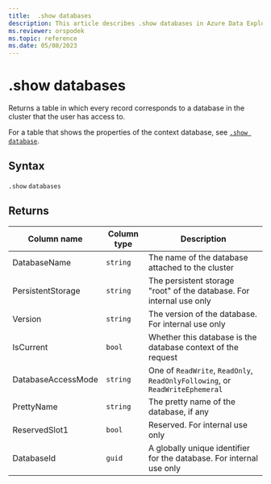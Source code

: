 ```yaml
---
title:  .show databases
description: This article describes .show databases in Azure Data Explorer.
ms.reviewer: orspodek
ms.topic: reference
ms.date: 05/08/2023
---
```

# .show databases

Returns a table in which every record corresponds to a database in the cluster that the user has access to.

For a table that shows the properties of the context database, see [`.show database`](show-database.md).

## Syntax

`.show` `databases`

## Returns

|Column name       |Column type|Description                                                                  |
|------------------|-----------|-----------------------------------------------------------------------------|
|DatabaseName      |`string`   |The name of the database attached to the cluster                    |
|PersistentStorage |`string`   |The persistent storage "root" of the database. For internal use only          |
|Version           |`string`   |The version of the database. For internal use only                       |
|IsCurrent         |`bool`     |Whether this database is the database context of the request                    |
|DatabaseAccessMode|`string`   |One of `ReadWrite`, `ReadOnly`, `ReadOnlyFollowing`, or `ReadWriteEphemeral`    |
|PrettyName        |`string`   |The pretty name of the database, if any                        |
|ReservedSlot1     |`bool`     |Reserved. For internal use only              |
|DatabaseId        |`guid`     |A globally unique identifier for the database. For internal use only          |

